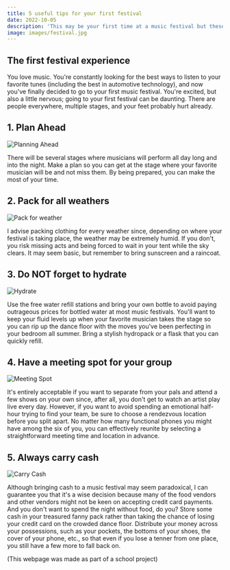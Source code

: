 ```yaml
---
title: 5 useful tips for your first festival
date: 2022-10-05
description: 'This may be your first time at a music festival but these five tips will help you make that first-time festival experience the best one you will ever have.'
image: images/festival.jpg
---
```


## The first festival experience

You love music. You're constantly looking for the best ways to listen to your favorite tunes (including the best in automotive technology), and now you've finally decided to go to your first music festival. You're excited, but also a little nervous; going to your first festival can be daunting. There are people everywhere, multiple stages, and your feet probably hurt already.

## 1. Plan Ahead

![Planning Ahead](https://clubsolutionsmagazine.com/wp-content/uploads/2017/11/shutterstock_167350049.jpg)

There will be several stages where musicians will perform all day long and into the night. Make a plan so you can get at the stage where your favorite musician will be and not miss them. By being prepared, you can make the most of your time.

## 2. Pack for all weathers

![Pack for weather](https://cms.accuweather.com/wp-content/uploads/2019/12/cropped-brandless-4gEbivsYPEg-unsplash.jpg)

I advise packing clothing for every weather since, depending on where your festival is taking place, the weather may be extremely humid. If you don't, you risk missing acts and being forced to wait in your tent while the sky clears. It may seem basic, but remember to bring sunscreen and a raincoat.

## 3. Do NOT forget to hydrate

![Hydrate](https://cms.accuweather.com/wp-content/uploads/2019/12/cropped-brandless-4gEbivsYPEg-unsplash.jpg)

Use the free water refill stations and bring your own bottle to avoid paying outrageous prices for bottled water at most music festivals. You'll want to keep your fluid levels up when your favorite musician takes the stage so you can rip up the dance floor with the moves you've been perfecting in your bedroom all summer. Bring a stylish hydropack or a flask that you can quickly refill.

## 4. Have a meeting spot for your group

![Meeting Spot](https://ak.picdn.net/shutterstock/videos/3843473/thumb/1.jpg)

It's entirely acceptable if you want to separate from your pals and attend a few shows on your own since, after all, you don't get to watch an artist play live every day. However, if you want to avoid spending an emotional half-hour trying to find your team, be sure to choose a rendezvous location before you split apart. No matter how many functional phones you might have among the six of you, you can effectively reunite by selecting a straightforward meeting time and location in advance.

## 5. Always carry cash

![Carry Cash](https://content.fortune.com/wp-content/uploads/2022/07/GettyImages-1306726746-e1657549137485.jpg)

Although bringing cash to a music festival may seem paradoxical, I can guarantee you that it's a wise decision because many of the food vendors and other vendors might not be keen on accepting credit card payments. And you don't want to spend the night without food, do you? Store some cash in your treasured fanny pack rather than taking the chance of losing your credit card on the crowded dance floor. Distribute your money across your possessions, such as your pockets, the bottoms of your shoes, the cover of your phone, etc., so that even if you lose a tenner from one place, you still have a few more to fall back on.

(This webpage was made as part of a school project)